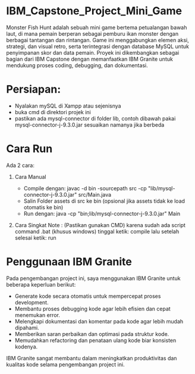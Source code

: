 # IBM_Capstone_Project_Mini_Game

Monster Fish Hunt adalah sebuah mini game bertema petualangan bawah laut, di mana pemain berperan sebagai pemburu ikan monster dengan berbagai tantangan dan rintangan. Game ini menggabungkan elemen aksi, strategi, dan visual retro, serta terintegrasi dengan database MySQL untuk penyimpanan skor dan data pemain. Proyek ini dikembangkan sebagai bagian dari IBM Capstone dengan memanfaatkan IBM Granite untuk mendukung proses coding, debugging, dan dokumentasi.

# Persiapan:

- Nyalakan mySQL di Xampp atau sejenisnya
- buka cmd di direktori projek ini
- pastikan ada mysql-connector di folder lib, contoh dibawah pakai mysql-connector-j-9.3.0.jar sesuaikan namanya jika berbeda

# Cara Run
Ada 2 cara:
1. Cara Manual
    - Compile dengan: javac -d bin -sourcepath src -cp "lib/mysql-connector-j-9.3.0.jar" src/Main.java
    - Salin Folder assets di src ke bin (opsional jika assets tidak ke load otomatis ke bin)
    - Run dengan: java -cp "bin;lib/mysql-connector-j-9.3.0.jar" Main

2. Cara Singkat
    Note :
    (Pastikan gunakan CMD)
    karena sudah ada script command .bat (khusus windows) tinggal ketik:
    compile
    lalu setelah selesai ketik:
    run

# Penggunaan IBM Granite

Pada pengembangan project ini, saya menggunakan IBM Granite untuk beberapa keperluan berikut:

- Generate kode secara otomatis untuk mempercepat proses development.
- Membantu proses debugging kode agar lebih efisien dan cepat menemukan error.
- Melengkapi dokumentasi dan komentar pada kode agar lebih mudah dipahami.
- Memberikan saran perbaikan dan optimasi pada struktur kode.
- Memudahkan refactoring dan penataan ulang kode biar konsisten kodenya.

IBM Granite sangat membantu dalam meningkatkan produktivitas dan kualitas kode selama pengembangan project ini.
